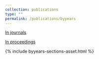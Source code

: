 ```yaml
---
collection: publications
type: ""
permalink: /publications/byyears
---
```


[In journals](journals.html)

[In proceedings](proceedings.html)


{% include byyears-sections-asset.html %}
